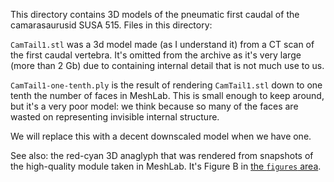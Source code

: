This directory contains 3D models of the pneumatic first caudal of the camarasaurusid SUSA 515. Files in this directory:

`CamTail1.stl` was a 3d model made (as I understand it) from a CT scan of the first caudal vertebra. It's omitted from the archive as it's very large (more than 2 Gb) due to containing internal detail that is not much use to us.

`CamTail1-one-tenth.ply` is the result of rendering `CamTail1.stl` down to one tenth the number of faces in MeshLab. This is small enough to keep around, but it's a very poor model: we think because  so many of the faces are wasted on representing invisible internal structure.

We will replace this with a decent downscaled model when we have one.

See also: the red-cyan 3D anaglyph that was rendered from snapshots of the high-quality module taken in MeshLab. It's Figure B in [the `figures` area](../../../figures).

